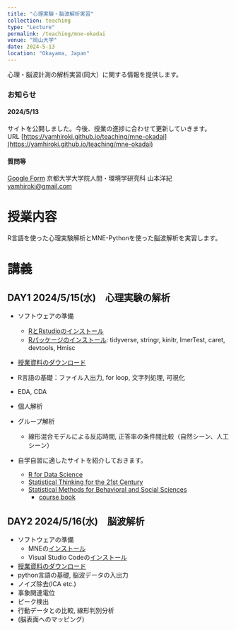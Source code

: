 ```yaml
---
title: "心理実験・脳波解析実習"
collection: teaching
type: "Lecture"
permalink: /teaching/mne-okadai
venue: "岡山大学"
date: 2024-5-13
location: "Okayama, Japan"
---
```

心理・脳波計測の解析実習(岡大）に関する情報を提供します。

### お知らせ  
#### 2024/5/13
サイトを公開しました。今後、授業の進捗に合わせて更新していきます。  
URL [https://yamhiroki.github.io/teaching/mne-okadai](https://yamhiroki.github.io/teaching/mne-okadai)
#### 質問等
[Google Form](https://docs.google.com/forms/d/e/1FAIpQLSeikKubclt8G23Q-b_Akfemc_8qKf4H3GcZWfDubrrx1gxNFQ/viewform)
京都大学大学院人間・環境学研究科 山本洋紀
yamhiroki@gmail.com

# 授業内容
R言語を使った心理実験解析とMNE-Pythonを使った脳波解析を実習します。

# 講義
## DAY1 2024/5/15(水)　心理実験の解析
- ソフトウェアの準備
    - [RとRstudioのインストール](https://syunsuke.github.io/r_install_guide_for_beginners/index.html)
    - [Rパッケージのインストール](https://syunsuke.github.io/r_install_guide_for_beginners/05_installation_of_packages.html): tidyverse, stringr, kinitr, lmerTest, caret, devtools, Hmisc
   
- [授業資料のダウンロード](https://www.dropbox.com/scl/fi/hpv2pw7a9nutiov1bqrt9/day1.zip?rlkey=k529rxwwgh41o4ib1p9w1jlco&dl=0) 
- R言語の基礎：ファイル入出力, for loop, 文字列処理, 可視化
- EDA, CDA
- 個人解析
- グループ解析
    - 線形混合モデルによる反応時間, 正答率の条件間比較（自然シーン、人工シーン）
- 自学自習に適したサイトを紹介しておきます。
    - [R for Data Science](https://r4ds.had.co.nz/)
    - [Statistical Thinking for the 21st Century](https://statsthinking21.github.io/statsthinking21-core-site/index.html#why-does-this-book-exist)  
    - [Statistical Methods for Behavioral and Social Sciences](https://psych252.github.io/)
        - [course book](https://psych252.github.io/psych252book/)

## DAY2 2024/5/16(水)　脳波解析
- ソフトウェアの準備
    - MNEの[インストール](https://mne.tools/stable/install/index.html)
    - Visual Studio Codeの[インストール](https://azure.microsoft.com/ja-jp/products/visual-studio-code/)
- [授業資料のダウンロード](https://www.dropbox.com/scl/fi/89ckkeaxx15itdi2ymcvs/day2.zip?rlkey=5iryjick7fkvwpqo0q6ezez0v&st=p0fva8rg&dl=0)
- python言語の基礎, 脳波データの入出力
- ノイズ除去(ICA etc.)
- 事象関連電位
- ピーク検出
- 行動データとの比較, 線形判別分析
- (脳表面へのマッピング)
